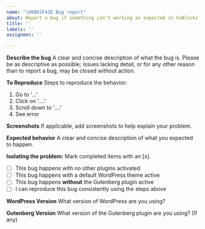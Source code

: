 ```yaml
---
name: "\U0001F41E Bug report"
about: Report a bug if something isn't working as expected in CoBlocks.
title: ''
labels: ''
assignees: ''

---
```


**Describe the bug**
A clear and concise description of what the bug is. Please be as descriptive as possible; issues lacking detail, or for any other reason than to report a bug, may be closed without action.

**To Reproduce**
Steps to reproduce the behavior:

1. Go to '...'
2. Click on '....'
3. Scroll down to '....'
4. See error

**Screenshots**
If applicable, add screenshots to help explain your problem.

**Expected behavior**
A clear and concise description of what you expected to happen.

**Isolating the problem:**
Mark completed items with an [x].

-   [ ] This bug happens with no other plugins activated
-   [ ] This bug happens with a default WordPress theme active
-   [ ] This bug happens **without** the Gutenberg plugin active
-   [ ] I can reproduce this bug consistently using the steps above

**WordPress Version**
What version of WordPress are you using?

**Gutenberg Version**
What version of the Gutenberg plugin are you using? (If any)
